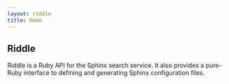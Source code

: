 ```yaml
---
layout: riddle
title: Home
---
```



Riddle
------

Riddle is a Ruby API for the Sphinx search service. It also provides a
pure-Ruby interface to defining and generating Sphinx configuration
files.
